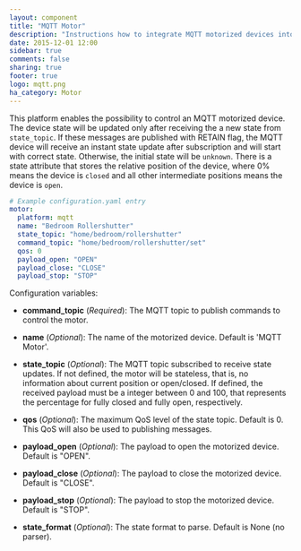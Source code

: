 ```yaml
---
layout: component
title: "MQTT Motor"
description: "Instructions how to integrate MQTT motorized devices into Home Assistant."
date: 2015-12-01 12:00
sidebar: true
comments: false
sharing: true
footer: true
logo: mqtt.png
ha_category: Motor
---
```



This platform enables the possibility to control an MQTT motorized device. The device state will be updated only after receiving the a new state from `state_topic`. If these messages are published with RETAIN flag, the MQTT device will receive an instant state update after subscription and will start with correct state. Otherwise, the initial state will be `unknown`.
There is a state attribute that stores the relative position of the device, where 0% means the device is `closed` and all other intermediate positions means the device is `open`.

```yaml
# Example configuration.yaml entry
motor:
  platform: mqtt
  name: "Bedroom Rollershutter"
  state_topic: "home/bedroom/rollershutter"
  command_topic: "home/bedroom/rollershutter/set"
  qos: 0
  payload_open: "OPEN"
  payload_close: "CLOSE"
  payload_stop: "STOP"
```

Configuration variables:

- **command_topic** (*Required*): The MQTT topic to publish commands to control the motor.

- **name** (*Optional*): The name of the motorized device. Default is 'MQTT Motor'.
- **state_topic** (*Optional*): The MQTT topic subscribed to receive state updates. If not defined, the motor will be stateless, that is, no information about current position or open/closed. If defined, the received payload must be a integer between 0 and 100, that represents the percentage for fully closed and fully open, respectively.
- **qos** (*Optional*): The maximum QoS level of the state topic. Default is 0. This QoS will also be used to publishing messages.
- **payload_open** (*Optional*): The payload to open the motorized device. Default is "OPEN".
- **payload_close** (*Optional*): The payload to close the motorized device. Default is "CLOSE".
- **payload_stop** (*Optional*): The payload to stop the motorized device. Default is "STOP".
- **state_format** (*Optional*): The state format to parse. Default is None (no parser).

